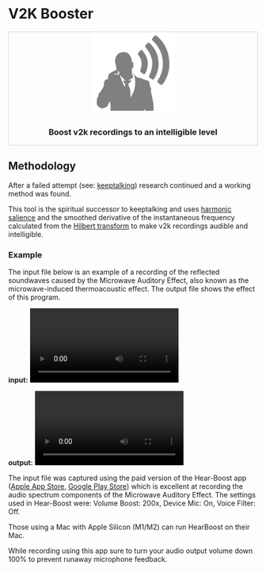 # V2K Booster

<div style="border-style: solid; border-width: thin; border-color: lightgrey;" align="center" width="100%">
    <img width="33%" src=".github/icon.png">
    <h3>Boost v2k recordings to an intelligible level</h3>
</div>

## Methodology

After a failed attempt (see: [keeptalking](https://github.com/subliminalindustries/keeptalking)) research continued and a working method was found.

This tool is the spiritual successor to keeptalking and uses [harmonic salience](https://librosa.org/doc/latest/generated/librosa.salience.html) and the smoothed derivative of the instantaneous frequency calculated from the [Hilbert transform](https://docs.scipy.org/doc/scipy/reference/generated/scipy.signal.hilbert.html) to make v2k recordings audible and intelligible.

### Example

The input file below is an example of a recording of the reflected soundwaves caused by the Microwave Auditory Effect, also known as the microwave-induced thermoacoustic effect. The output file shows the effect of this program.

**input:** ![original.mp4](https://raw.githubusercontent.com/subliminalindustries/v2kbooster/main/.github/original.mp4)

**output:** ![enhanced.mp4](https://raw.githubusercontent.com/subliminalindustries/v2kbooster/main/.github/enhanced.mp4)

The input file was captured using the paid version of the Hear-Boost app ([Apple App Store](https://apps.apple.com/en/app/hear-boost-recording-ear-aid/id1437159134), [Google Play Store](https://play.google.com/store/apps/details?id=com.audiofix.hearboost)) which is excellent at recording the audio spectrum components of the Microwave Auditory Effect. The settings used in Hear-Boost were: Volume Boost: 200x, Device Mic: On, Voice Filter: Off.

Those using a Mac with Apple Silicon (M1/M2) can run HearBoost on their Mac.

While recording using this app sure to turn your audio output volume down 100% to prevent runaway microphone feedback.